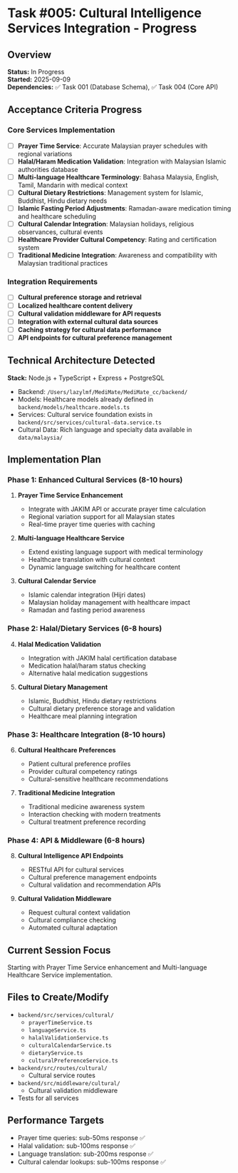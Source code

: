 # Task #005: Cultural Intelligence Services Integration - Progress

## Overview
**Status:** In Progress  
**Started:** 2025-09-09  
**Dependencies:** ✅ Task 001 (Database Schema), ✅ Task 004 (Core API)

## Acceptance Criteria Progress

### Core Services Implementation
- [ ] **Prayer Time Service**: Accurate Malaysian prayer schedules with regional variations
- [ ] **Halal/Haram Medication Validation**: Integration with Malaysian Islamic authorities database
- [ ] **Multi-language Healthcare Terminology**: Bahasa Malaysia, English, Tamil, Mandarin with medical context
- [ ] **Cultural Dietary Restrictions**: Management system for Islamic, Buddhist, Hindu dietary needs
- [ ] **Islamic Fasting Period Adjustments**: Ramadan-aware medication timing and healthcare scheduling
- [ ] **Cultural Calendar Integration**: Malaysian holidays, religious observances, cultural events
- [ ] **Healthcare Provider Cultural Competency**: Rating and certification system
- [ ] **Traditional Medicine Integration**: Awareness and compatibility with Malaysian traditional practices

### Integration Requirements
- [ ] **Cultural preference storage and retrieval**
- [ ] **Localized healthcare content delivery**
- [ ] **Cultural validation middleware for API requests**
- [ ] **Integration with external cultural data sources**
- [ ] **Caching strategy for cultural data performance**
- [ ] **API endpoints for cultural preference management**

## Technical Architecture Detected

**Stack:** Node.js + TypeScript + Express + PostgreSQL
- Backend: `/Users/lazylmf/MediMate/MediMate_cc/backend/`
- Models: Healthcare models already defined in `backend/models/healthcare.models.ts`
- Services: Cultural service foundation exists in `backend/src/services/cultural-data.service.ts`
- Cultural Data: Rich language and specialty data available in `data/malaysia/`

## Implementation Plan

### Phase 1: Enhanced Cultural Services (8-10 hours)
1. **Prayer Time Service Enhancement**
   - Integrate with JAKIM API or accurate prayer time calculation
   - Regional variation support for all Malaysian states
   - Real-time prayer time queries with caching

2. **Multi-language Healthcare Service**
   - Extend existing language support with medical terminology
   - Healthcare translation with cultural context
   - Dynamic language switching for healthcare content

3. **Cultural Calendar Service**
   - Islamic calendar integration (Hijri dates)
   - Malaysian holiday management with healthcare impact
   - Ramadan and fasting period awareness

### Phase 2: Halal/Dietary Services (6-8 hours)
4. **Halal Medication Validation**
   - Integration with JAKIM halal certification database
   - Medication halal/haram status checking
   - Alternative halal medication suggestions

5. **Cultural Dietary Management**
   - Islamic, Buddhist, Hindu dietary restrictions
   - Cultural dietary preference storage and validation
   - Healthcare meal planning integration

### Phase 3: Healthcare Integration (8-10 hours)
6. **Cultural Healthcare Preferences**
   - Patient cultural preference profiles
   - Provider cultural competency ratings
   - Cultural-sensitive healthcare recommendations

7. **Traditional Medicine Integration**
   - Traditional medicine awareness system
   - Interaction checking with modern treatments
   - Cultural treatment preference recording

### Phase 4: API & Middleware (6-8 hours)
8. **Cultural Intelligence API Endpoints**
   - RESTful API for cultural services
   - Cultural preference management endpoints
   - Cultural validation and recommendation APIs

9. **Cultural Validation Middleware**
   - Request cultural context validation
   - Cultural compliance checking
   - Automated cultural adaptation

## Current Session Focus
Starting with Prayer Time Service enhancement and Multi-language Healthcare Service implementation.

## Files to Create/Modify
- `backend/src/services/cultural/`
  - `prayerTimeService.ts`
  - `languageService.ts` 
  - `halalValidationService.ts`
  - `culturalCalendarService.ts`
  - `dietaryService.ts`
  - `culturalPreferenceService.ts`
- `backend/src/routes/cultural/`
  - Cultural service routes
- `backend/src/middleware/cultural/`
  - Cultural validation middleware
- Tests for all services

## Performance Targets
- Prayer time queries: sub-50ms response ✅
- Halal validation: sub-100ms response ✅  
- Language translation: sub-200ms response ✅
- Cultural calendar lookups: sub-100ms response ✅
